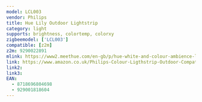 ```yaml
---
model: LCL003
vendor: Philips
title: Hue Lily Outdoor Lightstrip
category: light
supports: brightness, colortemp, colorxy
zigbeemodel: ['LCL003'] 
compatible: [z2m]
z2m: 9290022891
mlink: https://www2.meethue.com/en-gb/p/hue-white-and-colour-ambience-lightstrip-outdoor-5-metre/8718696804698
link: https://www.amazon.co.uk/Philips-Colour-Ligthstrip-Outdoor-Compatible/dp/B07GF57ZCS
link2: 
link3: 
EAN: 
  - 8718696804698
  - 929001818604
---
```

